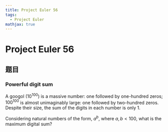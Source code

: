 ```yaml
---
title: Project Euler 56
tags:
  - Project Euler
mathjax: true
---
```

<escape><!-- more --></escape>

# Project Euler 56
## 题目
### Powerful digit sum
A googol ($10^{100}$) is a massive number: one followed by one-hundred zeros; $100^{100}$ is almost unimaginably large: one followed by two-hundred zeros. Despite their size, the sum of the digits in each number is only $1$.

Considering natural numbers of the form, $a^b$, where $a, b < 100$, what is the maximum digital sum?

